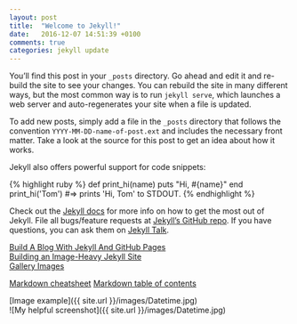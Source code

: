 ```yaml
---
layout: post
title:  "Welcome to Jekyll!"
date:   2016-12-07 14:51:39 +0100
comments: true  
categories: jekyll update
---
```





You’ll find this post in your `_posts` directory. Go ahead and edit it and re-build the site to see your changes. You can rebuild the site in many different ways, but the most common way is to run `jekyll serve`, which launches a web server and auto-regenerates your site when a file is updated.

To add new posts, simply add a file in the `_posts` directory that follows the convention `YYYY-MM-DD-name-of-post.ext` and includes the necessary front matter. Take a look at the source for this post to get an idea about how it works.

Jekyll also offers powerful support for code snippets:

{% highlight ruby %}
def print_hi(name)
  puts "Hi, #{name}"
end
print_hi('Tom')
#=> prints 'Hi, Tom' to STDOUT.
{% endhighlight %}

Check out the [Jekyll docs][jekyll-docs] for more info on how to get the most out of Jekyll. File all bugs/feature requests at [Jekyll’s GitHub repo][jekyll-gh]. If you have questions, you can ask them on [Jekyll Talk][jekyll-talk].

[Build A Blog With Jekyll And GitHub Pages][Build A Blog With Jekyll And GitHub Pages]  
[Building an Image-Heavy Jekyll Site][Building an Image-Heavy Jekyll Site]   
[Gallery Images][Gallery Images]  

[Markdown cheatsheet][Markdown cheatsheet]
[Markdown table of contents][Markdown table of contents]


[jekyll-docs]: http://jekyllrb.com/docs/home
[jekyll-gh]:   https://github.com/jekyll/jekyll
[jekyll-talk]: https://talk.jekyllrb.com/

[Build A Blog With Jekyll And GitHub Pages]: https://www.smashingmagazine.com/2014/08/build-blog-jekyll-github-pages/
[Building an Image-Heavy Jekyll Site]: http://benwilhelm.com/the-website/nerd-stuff/2014/12/21/building-an-image-heavy-jekyll-site/
[Gallery Images]: http://stackoverflow.com/questions/36448853/which-folder-should-i-put-my-static-files-in-jekyll  

[Markdown cheatsheet]: https://github.com/adam-p/markdown-here/wiki/Markdown-Cheatsheet  
[Markdown table of contents]: http://stackoverflow.com/questions/11948245/markdown-to-create-pages-and-table-of-contents

[Image example]({{ site.url }}/images/Datetime.jpg)  
![My helpful screenshot]({{ site.url }}/images/Datetime.jpg)
